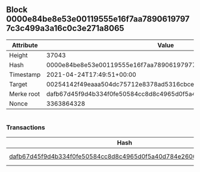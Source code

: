 ## Block 0000e84be8e53e00119555e16f7aa78906197977c3c499a3a16c0c3e271a8065

Attribute | Value
--- | ---
Height | 37043
Hash | 0000e84be8e53e00119555e16f7aa78906197977c3c499a3a16c0c3e271a8065
Timestamp | 2021-04-24T17:49:51+00:00
Target | 00254142f49eaaa504dc75712e8378ad5316cbcead634704b3734b6271167cc4
Merke root | dafb67d45f9d4b334f0fe50584cc8d8c4965d0f5a40d784e2606b35146fdb5c8
Nonce | 3363864328

```

```

### Transactions

Hash | Amount
--- | ---
[dafb67d45f9d4b334f0fe50584cc8d8c4965d0f5a40d784e2606b35146fdb5c8](dafb67d45f9d4b334f0fe50584cc8d8c4965d0f5a40d784e2606b35146fdb5c8.md) | 10.00000000 SKEPTI 
